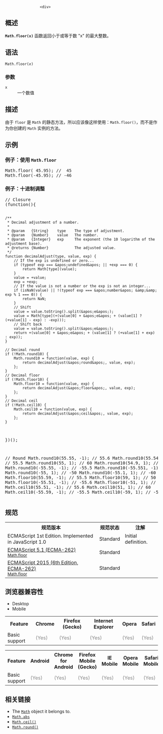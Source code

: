 
                
                  
                    <div>
 <section class="Quick_links" id="Quick_Links"><!-- --></section></div>
<h2 name="Summary" id="Summary">&#x6982;&#x8FF0;</h2>
<p><code><strong>Math.floor(x)</strong></code> &#x51FD;&#x6570;&#x8FD4;&#x56DE;&#x5C0F;&#x4E8E;&#x6216;&#x7B49;&#x4E8E;&#x6570; &quot;x&quot; &#x7684;&#x6700;&#x5927;&#x6574;&#x6570;&#x3002;</p>
<h2 name="Syntax" id="Syntax">&#x8BED;&#x6CD5;</h2>
<pre class="syntaxbox"><code>Math.floor(<em>x</em>) </code></pre>
<h3 name="Parameters" id="Parameters">&#x53C2;&#x6570;</h3>
<dl>
 <dt>
  <code>x</code></dt>
 <dd>
  &#x4E00;&#x4E2A;&#x6570;&#x503C;</dd>
</dl>
<h2 name="Description" id="Description">&#x63CF;&#x8FF0;</h2>
<p>&#x7531;&#x4E8E; <code>floor</code> &#x662F; <code>Math</code>&#xA0;&#x7684;&#x9759;&#x6001;&#x65B9;&#x6CD5;&#xFF0C;&#x6240;&#x4EE5;&#x5E94;&#x8BE5;&#x50CF;&#x8FD9;&#x6837;&#x4F7F;&#x7528;&#xFF1A;<code>Math.floor()</code>&#xFF0C;&#x800C;&#x4E0D;&#x662F;&#x4F5C;&#x4E3A;&#x4F60;&#x521B;&#x5EFA;&#x7684;&#xA0;<code>Math</code>&#xA0;&#x5B9E;&#x4F8B;&#x7684;&#x65B9;&#x6CD5;&#x3002;</p>
<h2 name="Examples" id="Examples">&#x793A;&#x4F8B;</h2>
<h3 name="Example:_Using_Math.floor" id="Example:_Using_Math.floor">&#x4F8B;&#x5B50;&#xFF1A;&#x4F7F;&#x7528;&#xA0;<code>Math.floor</code></h3>
<pre class="brush:js">Math.floor( 45.95); //  45
Math.floor(-45.95); // -46
</pre>
<h3 name="Example:_Decimal_adjustment" id="Example:_Decimal_adjustment">&#x4F8B;&#x5B50;&#xFF1A;&#x5341;&#x8FDB;&#x5236;&#x8C03;&#x6574;</h3>
<pre class="brush:js">// Closure
(function(){

	/**
	 * Decimal adjustment of a number.
	 *
	 * @param	{String}	type	The type of adjustment.
	 * @param	{Number}	value	The number.
	 * @param	{Integer}	exp		The exponent (the 10 logarithm of the adjustment base).
	 * @returns	{Number}			The adjusted value.
	 */
	function decimalAdjust(type, value, exp) {
		// If the exp is undefined or zero...
		if (typeof exp === &apos;undefined&apos; || +exp === 0) {
			return Math[type](value);
		}
		value = +value;
		exp = +exp;
		// If the value is not a number or the exp is not an integer...
		if (isNaN(value) || !(typeof exp === &apos;number&apos; &amp;&amp; exp % 1 === 0)) {
			return NaN;
		}
		// Shift
		value = value.toString().split(&apos;e&apos;);
		value = Math[type](+(value[0] + &apos;e&apos; + (value[1] ? (+value[1] - exp) : -exp)));
		// Shift back
		value = value.toString().split(&apos;e&apos;);
		return +(value[0] + &apos;e&apos; + (value[1] ? (+value[1] + exp) : exp));
	}

	// Decimal round
	if (!Math.round10) {
		Math.round10 = function(value, exp) {
			return decimalAdjust(&apos;round&apos;, value, exp);
		};
	}
	// Decimal floor
	if (!Math.floor10) {
		Math.floor10 = function(value, exp) {
			return decimalAdjust(&apos;floor&apos;, value, exp);
		};
	}
	// Decimal ceil
	if (!Math.ceil10) {
		Math.ceil10 = function(value, exp) {
			return decimalAdjust(&apos;ceil&apos;, value, exp);
		};
	}

})();

// Round
Math.round10(55.55, -1); // 55.6
Math.round10(55.549, -1); // 55.5
Math.round10(55, 1); // 60
Math.round10(54.9, 1); // 50
Math.round10(-55.55, -1); // -55.5
Math.round10(-55.551, -1); // -55.6
Math.round10(-55, 1); // -50
Math.round10(-55.1, 1); // -60
// Floor
Math.floor10(55.59, -1); // 55.5
Math.floor10(59, 1); // 50
Math.floor10(-55.51, -1); // -55.6
Math.floor10(-51, 1); // -60
// Ceil
Math.ceil10(55.51, -1); // 55.6
Math.ceil10(51, 1); // 60
Math.ceil10(-55.59, -1); // -55.5
Math.ceil10(-59, 1); // -50
</pre>
<h2 id="&#x89C4;&#x8303;">&#x89C4;&#x8303;</h2>
<table class="standard-table">
 <tbody>
  <tr>
   <th scope="col">&#x89C4;&#x8303;&#x7248;&#x672C;</th>
   <th scope="col">&#x89C4;&#x8303;&#x72B6;&#x6001;</th>
   <th scope="col">&#x6CE8;&#x89E3;</th>
  </tr>
  <tr>
   <td>ECMAScript 1st Edition. Implemented in JavaScript 1.0</td>
   <td>Standard</td>
   <td>Initial definition.</td>
  </tr>
  <tr>
   <td><a lang="en" hreflang="en" href="http://www.ecma-international.org/ecma-262/5.1/#sec-15.8.2.9" class="external">ECMAScript 5.1 (ECMA-262)<br><small lang="zh-CN">Math.floor</small></a></td>
   <td><span class="spec-Standard">Standard</span></td>
   <td>&#xA0;</td>
  </tr>
  <tr>
   <td><a lang="en" hreflang="en" href="http://www.ecma-international.org/ecma-262/6.0/#sec-math.floor" class="external">ECMAScript 2015 (6th Edition, ECMA-262)<br><small lang="zh-CN">Math.floor</small></a></td>
   <td><span class="spec-Standard">Standard</span></td>
   <td>&#xA0;</td>
  </tr>
 </tbody>
</table>
<h2 id="&#x6D4F;&#x89C8;&#x5668;&#x517C;&#x5BB9;&#x6027;">&#x6D4F;&#x89C8;&#x5668;&#x517C;&#x5BB9;&#x6027;</h2>
<p></p><div class="htab"> 
    <a name="AutoCompatibilityTable" id="AutoCompatibilityTable"></a> 
    <ul> 
        <li class="selected"><a>Desktop</a></li> 
        <li><a>Mobile</a></li> 
    </ul> 
</div><p></p>
<div id="compat-desktop">
 <table class="compat-table">
  <tbody>
   <tr>
    <th>Feature</th>
    <th>Chrome</th>
    <th>Firefox (Gecko)</th>
    <th>Internet Explorer</th>
    <th>Opera</th>
    <th>Safari</th>
   </tr>
   <tr>
    <td>Basic support</td>
    <td><span title="Please update this with the earliest version of support." style="color: #888;">(Yes)</span></td>
    <td><span title="Please update this with the earliest version of support." style="color: #888;">(Yes)</span></td>
    <td><span title="Please update this with the earliest version of support." style="color: #888;">(Yes)</span></td>
    <td><span title="Please update this with the earliest version of support." style="color: #888;">(Yes)</span></td>
    <td><span title="Please update this with the earliest version of support." style="color: #888;">(Yes)</span></td>
   </tr>
  </tbody>
 </table>
</div>
<div id="compat-mobile">
 <table class="compat-table">
  <tbody>
   <tr>
    <th>Feature</th>
    <th>Android</th>
    <th>Chrome for Android</th>
    <th>Firefox Mobile (Gecko)</th>
    <th>IE Mobile</th>
    <th>Opera Mobile</th>
    <th>Safari Mobile</th>
   </tr>
   <tr>
    <td>Basic support</td>
    <td><span title="Please update this with the earliest version of support." style="color: #888;">(Yes)</span></td>
    <td><span title="Please update this with the earliest version of support." style="color: #888;">(Yes)</span></td>
    <td><span title="Please update this with the earliest version of support." style="color: #888;">(Yes)</span></td>
    <td><span title="Please update this with the earliest version of support." style="color: #888;">(Yes)</span></td>
    <td><span title="Please update this with the earliest version of support." style="color: #888;">(Yes)</span></td>
    <td><span title="Please update this with the earliest version of support." style="color: #888;">(Yes)</span></td>
   </tr>
  </tbody>
 </table>
</div>
<h2 name="See_also" id="See_also">&#x76F8;&#x5173;&#x94FE;&#x63A5;</h2>
<ul>
 <li>The <a title="Math&#xA0;&#x662F;&#x4E00;&#x4E2A;&#x5185;&#x7F6E;&#x5BF9;&#x8C61;&#xFF0C; &#x4E3A;&#x6570;&#x5B66;&#x5E38;&#x91CF;&#x548C;&#x6570;&#x5B66;&#x51FD;&#x6570;&#x63D0;&#x4F9B;&#x4E86;&#x5C5E;&#x6027;&#x548C;&#x65B9;&#x6CD5;&#xFF0C;&#x800C;&#x4E0D;&#x662F;&#x4E00;&#x4E2A;&#x51FD;&#x6570;&#x5BF9;&#x8C61;&#x3002;" href="/zh-CN/docs/Web/JavaScript/Reference/Global_Objects/Math"><code>Math</code></a> object it belongs to.</li>
 <li><a title="Math.abs(x)&#xA0;&#x51FD;&#x6570;&#x8FD4;&#x56DE;&#x6307;&#x5B9A;&#x6570;&#x5B57; &#x201C;x&#x201C; &#x7684;&#x7EDD;&#x5BF9;&#x503C;&#x3002;" href="/zh-CN/docs/Web/JavaScript/Reference/Global_Objects/Math/abs"><code>Math.abs</code></a></li>
 <li><a title="Math.ceil(x) &#x8FD4;&#x56DE;&#x4E00;&#x4E2A;&#x5927;&#x4E8E;&#x6216;&#x7B49;&#x4E8E;&#x6570; &quot;x&quot; &#x7684;&#x6700;&#x5C0F;&#x6574;&#x6570;&#x3002;" href="/zh-CN/docs/Web/JavaScript/Reference/Global_Objects/Math/ceil"><code>Math.ceil()</code></a></li>
 <li><a title="Math.round() &#x51FD;&#x6570;&#x8FD4;&#x56DE;&#x4E00;&#x4E2A;&#x6570;&#x503C;&#x56DB;&#x820D;&#x4E94;&#x5165;&#x540E;&#x6700;&#x63A5;&#x8FD1;&#x7684;&#x6574;&#x6570;&#x503C;&#x3002;" href="/zh-CN/docs/Web/JavaScript/Reference/Global_Objects/Math/round"><code>Math.round()</code></a></li>
</ul>
                  
                
              